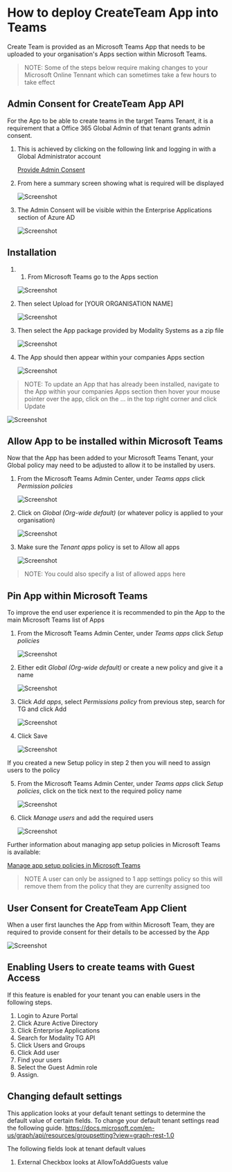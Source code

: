 # How to deploy CreateTeam App into Teams

Create Team is provided as an Microsoft Teams App that needs to be uploaded to your organisation's Apps section within Microsoft Teams.

> NOTE: Some of the steps below require making changes to your Microsoft Online Tennant which can sometimes take a few hours to take effect

## Admin Consent for CreateTeam App API

For the App to be able to create teams in the target Teams Tenant, it is a requirement that a Office 365 Global Admin of that tenant grants admin consent. 

1. This is achieved by clicking on the following link and logging in with a Global Administrator account

   [Provide Admin Consent](https://login.microsoftonline.com/common/adminconsent?client_id=d992e819-1a67-4840-89d3-1cee8cd4e735&redirect_uri=https://tgmodprod.azureedge.net/AdminConsent)

2. From here a summary screen showing what is required will be displayed

   ![Screenshot](images/admin-consent.png)

3. The Admin Consent will be visible within the Enterprise Applications section of Azure AD

   ![Screenshot](images/enterprise-applications.png)

## Installation

1. 1.	From Microsoft Teams go to the Apps section
   
   ![Screenshot](images/teams-apps.png)
   
2. Then select Upload for [YOUR ORGANISATION NAME]
   
   ![Screenshot](images/apps-upload.png)
   
3. Then select the App package provided by Modality Systems as a zip file
   
   ![Screenshot](images/upload-open.png)

4. The App should then appear within your companies Apps section
   
   ![Screenshot](images/app-deployed.png)
   
> NOTE: To update an App that has already been installed, navigate to the App within your companies Apps section then hover your mouse pointer over the app, click on the ... in the top right corner and click Update
   
   ![Screenshot](images/app-update.png)
   
## Allow App to be installed within Microsoft Teams

Now that the App has been added to your Microsoft Teams Tenant, your Global policy may need to be adjusted to allow it to be installed by users.

1. From the Microsoft Teams Admin Center, under *Teams apps* click *Permission policies*

   ![Screenshot](images/admin-perm-pols.png)
    
2. Click on *Global (Org-wide default)* (or whatever policy is applied to your organisation)

   ![Screenshot](images/app-perm-pols.png)

3. Make sure the *Tenant apps* policy is set to Allow all apps

   ![Screenshot](images/tenant-apps.png)

> NOTE: You could also specify a list of allowed apps here 

## Pin App within Microsoft Teams

To improve the end user experience it is recommended to pin the App to the main Microsoft Teams list of Apps

1. From the Microsoft Teams Admin Center, under *Teams apps* click *Setup policies*

   ![Screenshot](images/admin-setup-pols.png)
    
2. Either edit *Global (Org-wide default)* or create a new policy and give it a name

   ![Screenshot](images/pinned-apps-notg.png)

3. Click *Add apps*, select *Permissions policy* from previous step, search for TG and click Add

   ![Screenshot](images/add-pinned-apps.png)

4. Click Save

   ![Screenshot](images/pinned-apps-complete.png)

If you created a new Setup policy in step 2 then you will need to assign users to the policy

5. From the Microsoft Teams Admin Center, under *Teams apps* click *Setup policies*, click on the tick next to the required policy name

   ![Screenshot](images/admin-setup-pols-users.png)

6. Click *Manage users* and add the required users
    
   ![Screenshot](images/manage-users.png)
   
Further information about managing app setup policies in Microsoft Teams is available: 

   [Manage app setup policies in Microsoft Teams](https://docs.microsoft.com/en-us/microsoftteams/teams-app-setup-policies)

> NOTE A user can only be assigned to 1 app settings policy so this will remove them from the policy that they are currenlty assigned too

## User Consent for CreateTeam App Client

When a user first launches the App from within Microsoft Team, they are required to provide consent for their details to be accessed by the App

   ![Screenshot](images/teams-consent.png)
   
## Enabling Users to create teams with Guest Access

If this feature is enabled for your tenant you can enable users in the following steps.

1. Login to Azure Portal
2. Click Azure Active Directory
3. Click Enterprise Applications
4. Search for Modality TG API
5. Click Users and Groups
6. Click Add user
7. Find your users
8. Select the Guest Admin role 
9. Assign.

## Changing default settings

This application looks at your default tenant settings to determine the default value of certain fields.
To change your default tenant settings read the following guide.
https://docs.microsoft.com/en-us/graph/api/resources/groupsetting?view=graph-rest-1.0

The following fields look at tenant default values
1. External Checkbox looks at AllowToAddGuests value

